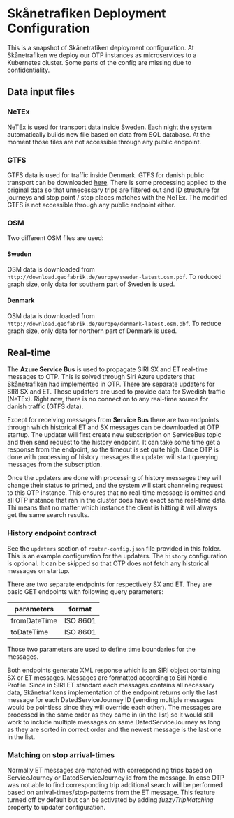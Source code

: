 # Skånetrafiken Deployment Configuration

This is a snapshot of Skånetrafiken deployment configuration. At Skånetrafiken we deploy our OTP
instances as microservices to a Kubernetes cluster. Some parts of the config are missing due to
confidentiality.

## Data input files

### NeTEx

NeTEx is used for transport data inside Sweden. Each night the system automatically builds new file
based on
data from SQL database. At the moment those files are not accessible through any public
endpoint.

### GTFS

GTFS data is used for traffic inside Denmark. GTFS for danish public transport can be
downloaded [here](https://transitfeeds.com/p/rejseplanen/705?p=1). There is some processing applied
to the original data so that unnecessary trips are filtered out and ID structure for journeys and
stop point / stop places matches with the NeTEx. The modified GTFS is not accessible through any
public
endpoint either.

### OSM

Two different OSM files are used:

#### Sweden

OSM data is downloaded from `http://download.geofabrik.de/europe/sweden-latest.osm.pbf`.
To reduced graph size, only data for southern part of Sweden is used.

#### Denmark
OSM data is downloaded from `http://download.geofabrik.de/europe/denmark-latest.osm.pbf`.
To reduce graph size, only data for northern part of Denmark is used.

## Real-time

The **Azure Service Bus** is used to propagate SIRI SX and ET real-time messages to OTP.
This is solved through Siri Azure updaters that Skånetrafiken had implemented in OTP. There are
separate updaters for SIRI SX and ET.
Those updaters are used to provide data for Swedish traffic (NeTEx). Right now, there is no
connection to any real-time source for danish traffic (GTFS data).

Except for receiving messages from **Service Bus** there are two endpoints through which historical
ET and SX messages can be downloaded at OTP startup.
The updater will first create new subscription on ServiceBus topic and then send request to the
history endpoint.
It can take some time get a response from the endpoint, so the timeout is set quite high.
Once OTP is done with processing of history messages the updater will start querying messages from
the subscription.

Once the updaters are done with processing of history messages they will change their status to
primed,
and the system will start channeling request to this OTP instance.
This ensures that no real-time message is omitted and all OTP instance that ran in the
cluster does have exact same real-time data.
Thi means that no matter which instance the client is hitting it will always get the same search
results.

### History endpoint contract

See the `updaters` section of `router-config.json` file provided in this folder. This is an example
configuration for the updaters. The `history` configuration is optional. It can be skipped so that
OTP does not fetch any historical messages on startup.

There are two separate endpoints for respectively SX and ET. They are basic GET endpoints with
following query parameters:

| parameters   | format      |
|--------------|-------------|
| fromDateTime | ISO 8601    |
| toDateTime   | ISO 8601    |

Those two parameters are used to define time boundaries for the messages.

Both endpoints generate XML response which is an SIRI object containing SX or ET messages. Messages
are
formatted according to Siri Nordic Profile.
Since in SIRI ET standard each messages contains all necessary data, Skånetrafikens implementation
of the
endpoint returns only the last message
for each DatedServiceJourney ID (sending multiple messages would be pointless since they will
override each other).
The messages are processed in the same order as they came in (in the list) so it would still work
to include multiple messages on same DatedServiceJourney as long as they are sorted in correct order
and the newest message is the last one in the list.

### Matching on stop arrival-times
Normally ET messages are matched with corresponding trips based on ServiceJourney or DatedServiceJourney
id from the message. In case OTP was not able to find corresponding trip additional search will be
performed based on arrival-times/stop-patterns from the ET message. This feature turned off by default but can be
activated by adding *fuzzyTripMatching* property to updater configuration. 






